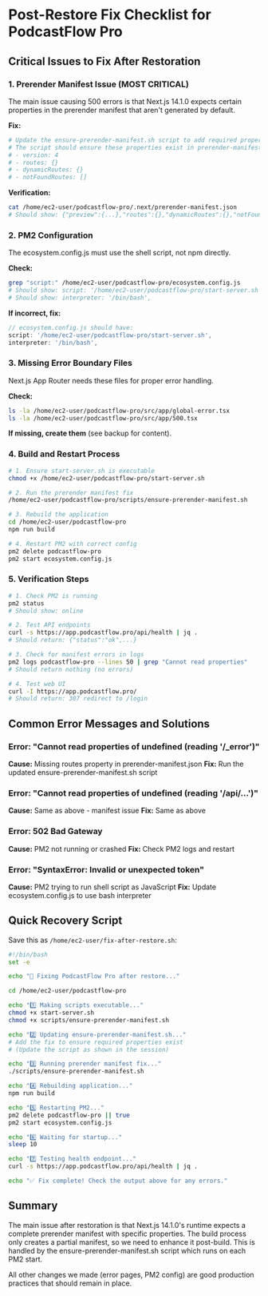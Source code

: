 # Post-Restore Fix Checklist for PodcastFlow Pro

## Critical Issues to Fix After Restoration

### 1. **Prerender Manifest Issue** (MOST CRITICAL)
The main issue causing 500 errors is that Next.js 14.1.0 expects certain properties in the prerender manifest that aren't generated by default.

**Fix:**
```bash
# Update the ensure-prerender-manifest.sh script to add required properties
# The script should ensure these properties exist in prerender-manifest.json:
# - version: 4
# - routes: {}
# - dynamicRoutes: {}
# - notFoundRoutes: []
```

**Verification:**
```bash
cat /home/ec2-user/podcastflow-pro/.next/prerender-manifest.json
# Should show: {"preview":{...},"routes":{},"dynamicRoutes":{},"notFoundRoutes":[],"version":4}
```

### 2. **PM2 Configuration**
The ecosystem.config.js must use the shell script, not npm directly.

**Check:**
```bash
grep "script:" /home/ec2-user/podcastflow-pro/ecosystem.config.js
# Should show: script: '/home/ec2-user/podcastflow-pro/start-server.sh',
# Should show: interpreter: '/bin/bash',
```

**If incorrect, fix:**
```javascript
// ecosystem.config.js should have:
script: '/home/ec2-user/podcastflow-pro/start-server.sh',
interpreter: '/bin/bash',
```

### 3. **Missing Error Boundary Files**
Next.js App Router needs these files for proper error handling.

**Check:**
```bash
ls -la /home/ec2-user/podcastflow-pro/src/app/global-error.tsx
ls -la /home/ec2-user/podcastflow-pro/src/app/500.tsx
```

**If missing, create them** (see backup for content).

### 4. **Build and Restart Process**
```bash
# 1. Ensure start-server.sh is executable
chmod +x /home/ec2-user/podcastflow-pro/start-server.sh

# 2. Run the prerender manifest fix
/home/ec2-user/podcastflow-pro/scripts/ensure-prerender-manifest.sh

# 3. Rebuild the application
cd /home/ec2-user/podcastflow-pro
npm run build

# 4. Restart PM2 with correct config
pm2 delete podcastflow-pro
pm2 start ecosystem.config.js
```

### 5. **Verification Steps**
```bash
# 1. Check PM2 is running
pm2 status
# Should show: online

# 2. Test API endpoints
curl -s https://app.podcastflow.pro/api/health | jq .
# Should return: {"status":"ok",...}

# 3. Check for manifest errors in logs
pm2 logs podcastflow-pro --lines 50 | grep "Cannot read properties"
# Should return nothing (no errors)

# 4. Test web UI
curl -I https://app.podcastflow.pro/
# Should return: 307 redirect to /login
```

## Common Error Messages and Solutions

### Error: "Cannot read properties of undefined (reading '/_error')"
**Cause:** Missing routes property in prerender-manifest.json
**Fix:** Run the updated ensure-prerender-manifest.sh script

### Error: "Cannot read properties of undefined (reading '/api/...')"
**Cause:** Same as above - manifest issue
**Fix:** Same as above

### Error: 502 Bad Gateway
**Cause:** PM2 not running or crashed
**Fix:** Check PM2 logs and restart

### Error: "SyntaxError: Invalid or unexpected token"
**Cause:** PM2 trying to run shell script as JavaScript
**Fix:** Update ecosystem.config.js to use bash interpreter

## Quick Recovery Script

Save this as `/home/ec2-user/fix-after-restore.sh`:

```bash
#!/bin/bash
set -e

echo "🔧 Fixing PodcastFlow Pro after restore..."

cd /home/ec2-user/podcastflow-pro

echo "1️⃣ Making scripts executable..."
chmod +x start-server.sh
chmod +x scripts/ensure-prerender-manifest.sh

echo "2️⃣ Updating ensure-prerender-manifest.sh..."
# Add the fix to ensure required properties exist
# (Update the script as shown in the session)

echo "3️⃣ Running prerender manifest fix..."
./scripts/ensure-prerender-manifest.sh

echo "4️⃣ Rebuilding application..."
npm run build

echo "5️⃣ Restarting PM2..."
pm2 delete podcastflow-pro || true
pm2 start ecosystem.config.js

echo "6️⃣ Waiting for startup..."
sleep 10

echo "7️⃣ Testing health endpoint..."
curl -s https://app.podcastflow.pro/api/health | jq .

echo "✅ Fix complete! Check the output above for any errors."
```

## Summary

The main issue after restoration is that Next.js 14.1.0's runtime expects a complete prerender manifest with specific properties. The build process only creates a partial manifest, so we need to enhance it post-build. This is handled by the ensure-prerender-manifest.sh script which runs on each PM2 start.

All other changes we made (error pages, PM2 config) are good production practices that should remain in place.